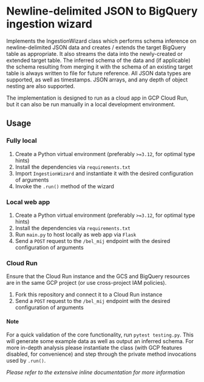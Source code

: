 # Newline-delimited JSON to BigQuery ingestion wizard

Implements the IngestionWizard class which performs schema inference on newline-delimited
JSON data and creates / extends the target BigQuery table as appropriate. It also streams
the data into the newly-created or extended target table. The inferred schema of the data and
(if applicable) the schema resulting from merging it with the schema of an existing target
table is always written to file for future reference. All JSON data types are supported, as
well as timestamps. JSON arrays, and any depth of object nesting are also supported.

The implementation is designed to run as a cloud app in GCP Cloud Run, but it can also be
run manually in a local development environment.

## Usage

### Fully local
1. Create a Python virtual environment (preferably `>=3.12`, for optimal type hints)
2. Install the dependencies via `requirements.txt`
3. Import `IngestionWizard` and instantiate it with the desired configuration of arguments
4. Invoke the `.run()` method of the wizard

### Local web app
1. Create a Python virtual environment (preferably `>=3.12`, for optimal type hints)
2. Install the dependencies via `requirements.txt`
3. Run `main.py` to host locally as web app via `Flask`
4. Send a `POST` request to the `/bel_mij` endpoint with the desired configuration of arguments

### Cloud Run
Ensure that the Cloud Run instance and the GCS and BigQuery resources are in the same GCP project
(or use cross-project IAM policies).
1. Fork this repository and connect it to a Cloud Run instance
2. Send a `POST` request to the `/bel_mij` endpoint with the desired configuration of arguments

#### Note
For a quick validation of the core functionality, run `pytest testing.py`. This will generate
some example data as well as output an inferred schema. For more in-depth analysis please
instantiate the class (with GCP features disabled, for convenience) and step through the
private method invocations used by `.run()`.

_Please refer to the extensive inline documentation for more information_

